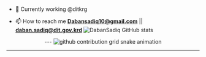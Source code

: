 ###

- 🔭 Currently working @ditkrg

- 📫 How to reach me **Dabansadiq10@gmail.com** || **daban.sadiq@dit.gov.krd**
  ![DabanSadiq GitHub stats](https://github-readme-stats.vercel.app/api?username=Dabansadiq&show_icons=true&theme=github_dark&count_private=true)

<!--
**DabanSadiq/DabanSadiq** is a ✨ _special_ ✨ repository because its `README.md` (this file) appears on your GitHub profile.

Here are some ideas to get you started:


- 🌱 I’m currently learning ...
- 👯 I’m looking to collaborate on ...
- 🤔 I’m looking for help with ...
- 💬 Ask me about ...
- 📫 How to reach me: ...
- 😄 Pronouns: ...
- ⚡ Fun fact: ..


-->

<!-- Snake contributions graph https://github.com/Platane/snk -->
<div align="center">
---

<picture>
  <source media="(prefers-color-scheme: dark)" srcset="https://raw.githubusercontent.com/DabanSadiq/DabanSadiq/output/github-contribution-grid-snake-dark.svg">
  <source media="(prefers-color-scheme: light)" srcset="https://raw.githubusercontent.com/DabanSadiq/DabanSadiq/output/github-contribution-grid-snake.svg">
  <img alt="github contribution grid snake animation" src="https://raw.githubusercontent.com/DabanSadiq/DabanSadiq/output/github-contribution-grid-snake.svg">
</picture>

---

</p>
  <br>
</div>

